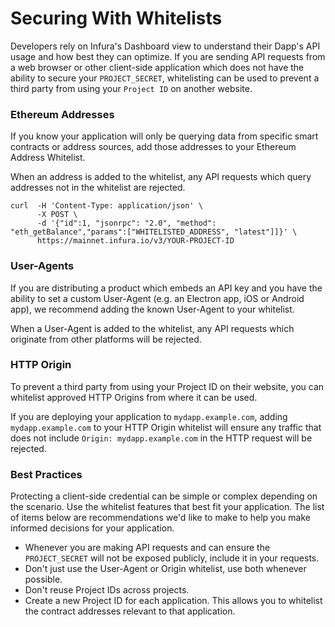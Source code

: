 # Securing With Whitelists
Developers rely on Infura's Dashboard view to understand their Dapp's API usage and how best they can optimize. If you
are sending API requests from a web browser or other client-side application which does not have the ability to secure
your `PROJECT_SECRET`, whitelisting can be used to prevent a third party from using your `Project ID` on another website.

### Ethereum Addresses
If you know your application will only be querying data from specific smart contracts or address sources, add those addresses to your Ethereum Address Whitelist.

When an address is added to the whitelist, any API requests which query addresses not in the whitelist are rejected.

```
curl  -H 'Content-Type: application/json' \
      -X POST \
      -d '{"id":1, "jsonrpc": "2.0", "method": "eth_getBalance","params":["WHITELISTED_ADDRESS", "latest"]]}' \
      https://mainnet.infura.io/v3/YOUR-PROJECT-ID
```


### User-Agents
If you are distributing a product which embeds an API key and you have the ability to set a custom User-Agent (e.g. an Electron app, iOS or Android app),
we recommend adding the known User-Agent to your whitelist.

When a User-Agent is added to the whitelist, any API requests which originate from other platforms will be rejected.


### HTTP Origin
To prevent a third party from using your Project ID on their website, you can whitelist approved HTTP Origins from where it can be used.

If you are deploying your application to `mydapp.example.com`, adding `mydapp.example.com` to your HTTP Origin whitelist will ensure
any traffic that does not include `Origin: mydapp.example.com` in the HTTP request will be rejected.


### Best Practices
Protecting a client-side credential can be simple or complex depending on the scenario. Use the whitelist features that best fit your application. The list of items below are recommendations we'd like to make to help you make informed decisions for your application.

* Whenever you are making API requests and can ensure the `PROJECT_SECRET` will not be exposed publicly, include it in your requests.
* Don't just use the User-Agent or Origin whitelist, use both whenever possible.
* Don't reuse Project IDs across projects.
* Create a new Project ID for each application. This allows you to whitelist the contract addresses relevant to that application.